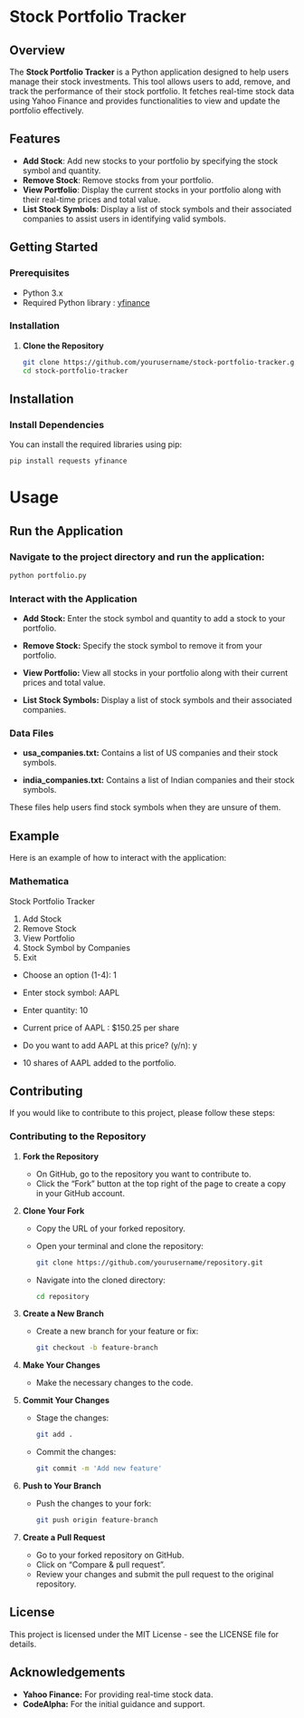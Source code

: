 # Stock Portfolio Tracker

## Overview

The **Stock Portfolio Tracker** is a Python application designed to help users manage their stock investments. This tool allows users to add, remove, and track the performance of their stock portfolio. It fetches real-time stock data using Yahoo Finance and provides functionalities to view and update the portfolio effectively.

## Features

- **Add Stock**: Add new stocks to your portfolio by specifying the stock symbol and quantity.
- **Remove Stock**: Remove stocks from your portfolio.
- **View Portfolio**: Display the current stocks in your portfolio along with their real-time prices and total value.
- **List Stock Symbols**: Display a list of stock symbols and their associated companies to assist users in identifying valid symbols.

## Getting Started

### Prerequisites

- Python 3.x
- Required Python library : [yfinance](https://pypi.org/project/yfinance/)

### Installation

1. **Clone the Repository**

   ```bash
   git clone https://github.com/yourusername/stock-portfolio-tracker.git
   cd stock-portfolio-tracker

## Installation

### Install Dependencies

You can install the required libraries using pip:

```bash
pip install requests yfinance
```

# Usage
## Run the Application

### Navigate to the project directory and run the application:

```bash
python portfolio.py
```

### Interact with the Application

- **Add Stock:** Enter the stock symbol and quantity to add a stock to your portfolio.
  
- **Remove Stock:** Specify the stock symbol to remove it from your portfolio.
  
- **View Portfolio:** View all stocks in your portfolio along with their current prices and total value.
  
- **List Stock Symbols:** Display a list of stock symbols and their associated companies.

### Data Files

- **usa_companies.txt:** Contains a list of US companies and their stock symbols.

- **india_companies.txt:** Contains a list of Indian companies and their stock symbols.
  
These files help users find stock symbols when they are unsure of them.

## Example
Here is an example of how to interact with the application:

### Mathematica

Stock Portfolio Tracker
1. Add Stock
2. Remove Stock
3. View Portfolio
4. Stock Symbol by Companies
5. Exit
   
- Choose an option (1-4): 1

- Enter stock symbol: AAPL

- Enter quantity: 10

- Current price of AAPL : $150.25 per share

- Do you want to add AAPL at this price? (y/n): y

- 10 shares of AAPL added to the portfolio.

## Contributing
If you would like to contribute to this project, please follow these steps:

### Contributing to the Repository

1. **Fork the Repository**
   - On GitHub, go to the repository you want to contribute to.
   - Click the “Fork” button at the top right of the page to create a copy in your GitHub account.

2. **Clone Your Fork**
   - Copy the URL of your forked repository.
   - Open your terminal and clone the repository:

     ```bash
     git clone https://github.com/yourusername/repository.git
     ```

   - Navigate into the cloned directory:

     ```bash
     cd repository
     ```

3. **Create a New Branch**

   - Create a new branch for your feature or fix:

     ```bash
     git checkout -b feature-branch
     ```

4. **Make Your Changes**
   - Make the necessary changes to the code.

5. **Commit Your Changes**

   - Stage the changes:

     ```bash
     git add .
     ```

   - Commit the changes:

     ```bash
     git commit -m 'Add new feature'
     ```

6. **Push to Your Branch**

   - Push the changes to your fork:

     ```bash
     git push origin feature-branch
     ```

7. **Create a Pull Request**

   - Go to your forked repository on GitHub.
   - Click on “Compare & pull request”.
   - Review your changes and submit the pull request to the original repository.

## License
This project is licensed under the MIT License - see the LICENSE file for details.

## Acknowledgements
- **Yahoo Finance:** For providing real-time stock data.
- **CodeAlpha:** For the initial guidance and support.
